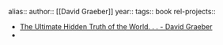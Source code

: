 alias::
author:: [[David Graeber]]
year::
tags:: book
rel-projects::

- [The Ultimate Hidden Truth of the World. . . - David Graeber](https://davidgraeber.org/books/the-ultimate-hidden-truth-of-the-world)
-
